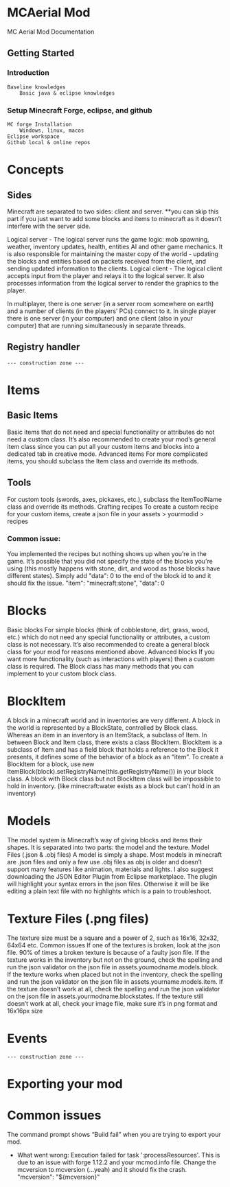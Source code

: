 # MCAerial Mod
MC Aerial Mod Documentation

## Getting Started
### Introduction
	Baseline knowledges
		Basic java & eclipse knowledges

### Setup Minecraft Forge, eclipse, and github
	MC forge Installation
		Windows, linux, macos
	Eclipse workspace
	Github local & online repos
# Concepts
## Sides
Minecraft are separated to two sides: client and server. 
**you can skip this part if you just want to add some blocks and items to minecraft as it doesn’t interfere with the server side.

Logical server - The logical server runs the game logic: mob spawning, weather, inventory updates, health, entities AI and other game mechanics. It is also responsible for maintaining the master copy of the world - updating the blocks and entities based on packets received from the client, and sending updated information to the clients. 
Logical client - The logical client accepts input from the player and relays it to the logical server. It also processes information from the logical server to render the graphics to the player.

In multiplayer, there is one server (in a server room somewhere on earth) and a number of clients (in the players’ PCs) connect to it. In single player there is one server (in your computer) and one client (also in your computer) that are running simultaneously in separate threads.
## Registry handler
	--- construction zone ---
# Items
## Basic Items
Basic items that do not need and special functionality or attributes do not need a custom class. It’s also recommended to create your mod’s general item class since you can put all your custom items and blocks into a dedicated tab in creative mode.
Advanced items
For more complicated items, you should subclass the Item class and override its methods.

## Tools
For custom tools (swords, axes, pickaxes, etc.), subclass the ItemToolName class and override its methods.
Crafting recipes
To create a custom recipe for your custom items, create a json file in your assets > yourmodid > recipes

### Common issue:
You implemented the recipes but nothing shows up when you’re in the game. It’s possible that you did not specify the state of the blocks you're using (this mostly happens with stone, dirt, and wood as those blocks have different states).  Simply add "data": 0 to the end of the block id to and it should fix the issue.
"item": "minecraft:stone", "data": 0
# Blocks
Basic blocks
For simple blocks (think of cobblestone, dirt, grass, wood, etc.) which do not need any special functionality or attributes, a custom class is not necessary. It’s also recommended to create a general block class for your mod for reasons mentioned above. 
Advanced blocks
If you want more functionality (such as interactions with players) then a custom class is required. The Block class has many methods that you can implement to your custom block class. 
# BlockItem
A block in a minecraft world and in inventories are very different. A block in the world is represented by a BlockState, controlled by Block class. Whereas an item in an inventory is an ItemStack, a subclass of Item. In between Block and Item class, there exists a class BlockItem. BlockItem is a subclass of Item and has a field block that holds a reference to the Block it presents, it defines some of the behavior of a block as an “item”. To create a BlockItem for a block, use new ItemBlock(block).setRegistryName(this.getRegistryName()) in your block class. 
A block with Block class but not BlockItem class will be impossible to hold in inventory. (like minecraft:water exists as a block but can’t hold in an inventory)
# Models
The model system is Minecraft’s way of giving blocks and items their shapes. It is separated into two parts: the model and the texture.
Model Files (.json & .obj files)
A model is simply a shape. Most models in minecraft are .json files and only a few use .obj files as obj is older and doesn’t support many features like animation, materials and lights.
I also suggest downloading the JSON Editor Plugin from Eclipse marketplace. The plugin will highlight your syntax errors in the json files. Otherwise it will be like editing a plain text file with no highlights which is a pain to troubleshoot.

# Texture Files (.png files)
The texture size must be a square and a power of 2, such as 16x16, 32x32, 64x64 etc.
Common issues 
If one of the textures is broken, look at the json file. 90% of times a broken texture is because of a faulty json file. 
If the texture works in the inventory but not on the ground, check the spelling and run the json validator on the json file in assets.youmodname.models.block.
If the texture works when placed but not in the inventory, check the spelling and run the json validator on the json file in assets.yourname.models.item.
If the texture doesn’t work at all, check the spelling and run the json validator on the json file in assets.yourmodname.blockstates.
If the texture still doesn’t work at all, check your image file, make sure it’s in png format and 16x16px size

# Events
	--- construction zone ---
# Exporting your mod

# Common issues
The command prompt shows “Build fail” when you are trying to export your mod.
* What went wrong:
Execution failed for task ':processResources'.
This is due to an issue with forge 1.12.2 and your mcmod.info file. Change the mcversion to mcversion (...yeah) and it should fix the crash.
"mcversion": "${mcversion}"

